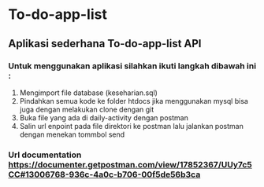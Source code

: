 # To-do-app-list
## Aplikasi sederhana To-do-app-list API
### Untuk menggunakan aplikasi silahkan ikuti langkah dibawah ini :
1. Mengimport file database (keseharian.sql)
2. Pindahkan semua kode ke folder htdocs jika menggunakan mysql bisa juga dengan melakukan clone dengan git
3. Buka file yang ada di daily-activity dengan postman
4. Salin url enpoint pada file direktori ke postman lalu jalankan postman dengan menekan tommbol send
### Url documentation https://documenter.getpostman.com/view/17852367/UUy7c5CC#13006768-936c-4a0c-b706-00f5de56b3ca